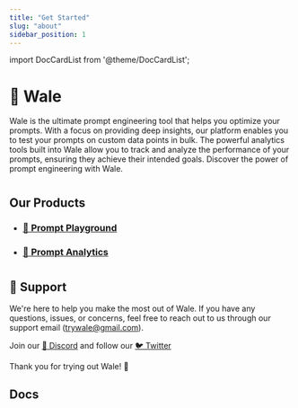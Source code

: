 ```yaml
---
title: "Get Started"
slug: "about"
sidebar_position: 1
---
```

import DocCardList from '@theme/DocCardList';

# 🐳 Wale

Wale is the ultimate prompt engineering tool that helps you optimize your prompts. With a focus on providing deep insights, our platform enables you to test your prompts on custom data points in bulk. The powerful analytics tools built into Wale allow you to track and analyze the performance of your prompts, ensuring they achieve their intended goals. Discover the power of prompt engineering with Wale.

# 

## Our Products

- ### [🔮 Prompt Playground](about/prompt-analytics.md)
- ### [🔬 Prompt Analytics](about/prompt-analytics.md)

# 

## 💬 Support

We're here to help you make the most out of Wale. If you have any questions, issues, or concerns, feel free to reach out to us through our support email (trywale@gmail.com).

Join our [📣 Discord](https://discord.gg/nRUTD8yQeP) and follow our [🐦 Twitter](https://twitter.com/trywale)

Thank you for trying out Wale! :whale:

## Docs
<DocCardList />